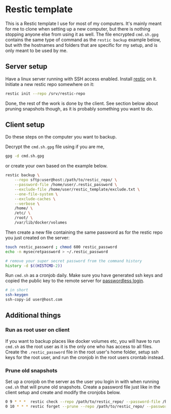 # Restic template

This is a Restic template I use for most of my computers. It's mainly meant for me to clone when setting up a new computer, but there is nothing stopping anyone else from using it as well. The file encrypted `cmd.sh.gpg` contains the same type of command as the `restic backup` example below, but with the hostnames and folders that are specific for my setup, and is only meant to be used by me.

## Server setup
Have a linux server running with SSH access enabled. Install [restic](https://restic.net/) on it. Initiate a new restic repo somewhere on it:

```bash
restic init --repo /srv/restic-repo
```

Done, the rest of the work is done by the client. See section below about pruning snapshots though, as it is probably something you want to do.

## Client setup
Do these steps on the computer you want to backup.

Decrypt the `cmd.sh.gpg` file using if you are me,

```bash
gpg -d cmd.sh.gpg
```

or create your own based on the example below.

```bash
restic backup \
    --repo sftp:user@host:/path/to/restic_repo/ \
    --password-file /home/user/.restic_password \
    --exclude-file /home/user/restic_template/exclude.txt \
    --one-file-system \
    --exclude-caches \
    --verbose \
    /home/ \
    /etc/ \
    /root/ \
    /var/lib/docker/volumes
```

Then create a new file containing the same password as for the restic repo you just created on the server:

```bash
touch restic_password ; chmod 600 restic_password
echo -n mysecretpassword > ~/.restic_password

# remove your super secret password from the command history
history -d $((HISTCMD-2))
```

Run `cmd.sh` as a cronjob daily. Make sure you have generated ssh keys and copied the public key to the remote server for [passwordless login](https://www.google.com/search?q=generate%20ssh%20keys%20passwordless%20login).

```bash
# in short
ssh-keygen
ssh-copy-id user@host.com
```


## Additional things

### Run as root user on client
If you want to backup places like docker volumes etc, you will have to run `cmd.sh` as the root user as it is the only one who has access to all files. Create the `.restic_password` file in the root user's home folder, setup ssh keys for the root user, and run the cronjob in the root users crontab instead.

### Prune old snapshots
Set up a cronjob on the server as the user you login in with when running `cmd.sh` that will prune old snapshots. Create a password file just like in the client setup and create and modify the cronjobs below.

```bash
0 9 * * *  restic check --repo /path/to/restic_repo/ --password-file /home/user/.restic_password
0 10 * * * restic forget --prune --repo /path/to/restic_repo/ --password-file /home/user/.restic_password --keep-hourly 24 --keep-daily 7 --keep-weekly 4 --keep-monthly 12 --keep-yearly 7
```

